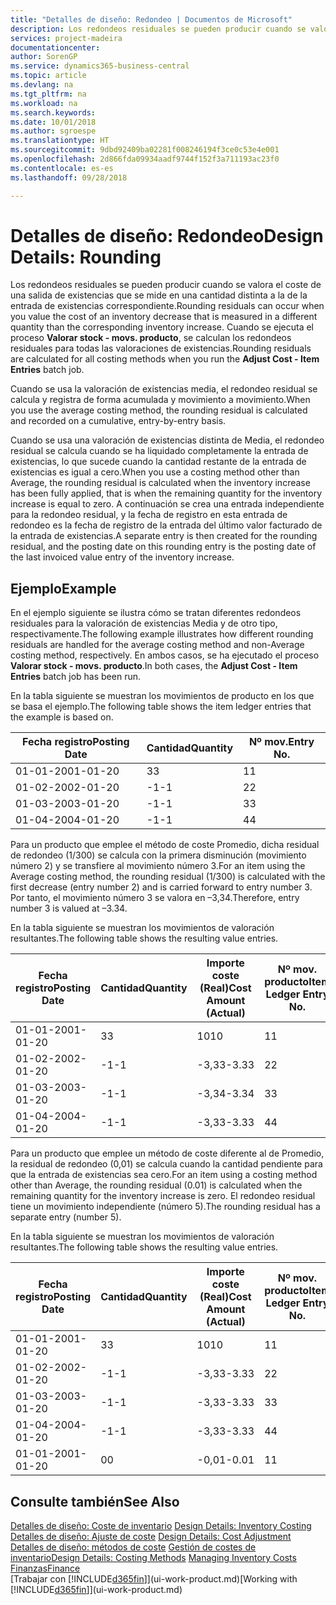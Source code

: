 ```yaml
---
title: "Detalles de diseño: Redondeo | Documentos de Microsoft"
description: Los redondeos residuales se pueden producir cuando se valora el coste de una salida de existencias que se mide en una cantidad distinta a la de la entrada de existencias correspondiente. Cuando se ejecuta el proceso **Valorar stock - movs. producto**, se calculan los redondeos residuales para todas las valoraciones de existencias.
services: project-madeira
documentationcenter: 
author: SorenGP
ms.service: dynamics365-business-central
ms.topic: article
ms.devlang: na
ms.tgt_pltfrm: na
ms.workload: na
ms.search.keywords: 
ms.date: 10/01/2018
ms.author: sgroespe
ms.translationtype: HT
ms.sourcegitcommit: 9dbd92409ba02281f008246194f3ce0c53e4e001
ms.openlocfilehash: 2d866fda09934aadf9744f152f3a711193ac23f0
ms.contentlocale: es-es
ms.lasthandoff: 09/28/2018

---
```

# <a name="design-details-rounding"></a><span data-ttu-id="3013d-104">Detalles de diseño: Redondeo</span><span class="sxs-lookup"><span data-stu-id="3013d-104">Design Details: Rounding</span></span>
<span data-ttu-id="3013d-105">Los redondeos residuales se pueden producir cuando se valora el coste de una salida de existencias que se mide en una cantidad distinta a la de la entrada de existencias correspondiente.</span><span class="sxs-lookup"><span data-stu-id="3013d-105">Rounding residuals can occur when you value the cost of an inventory decrease that is measured in a different quantity than the corresponding inventory increase.</span></span> <span data-ttu-id="3013d-106">Cuando se ejecuta el proceso **Valorar stock - movs. producto**, se calculan los redondeos residuales para todas las valoraciones de existencias.</span><span class="sxs-lookup"><span data-stu-id="3013d-106">Rounding residuals are calculated for all costing methods when you run the **Adjust Cost - Item Entries** batch job.</span></span>  

 <span data-ttu-id="3013d-107">Cuando se usa la valoración de existencias media, el redondeo residual se calcula y registra de forma acumulada y movimiento a movimiento.</span><span class="sxs-lookup"><span data-stu-id="3013d-107">When you use the average costing method, the rounding residual is calculated and recorded on a cumulative, entry-by-entry basis.</span></span>  

 <span data-ttu-id="3013d-108">Cuando se usa una valoración de existencias distinta de Media, el redondeo residual se calcula cuando se ha liquidado completamente la entrada de existencias, lo que sucede cuando la cantidad restante de la entrada de existencias es igual a cero.</span><span class="sxs-lookup"><span data-stu-id="3013d-108">When you use a costing method other than Average, the rounding residual is calculated when the inventory increase has been fully applied, that is when the remaining quantity for the inventory increase is equal to zero.</span></span> <span data-ttu-id="3013d-109">A continuación se crea una entrada independiente para la redondeo residual, y la fecha de registro en esta entrada de redondeo es la fecha de registro de la entrada del último valor facturado de la entrada de existencias.</span><span class="sxs-lookup"><span data-stu-id="3013d-109">A separate entry is then created for the rounding residual, and the posting date on this rounding entry is the posting date of the last invoiced value entry of the inventory increase.</span></span>  

## <a name="example"></a><span data-ttu-id="3013d-110">Ejemplo</span><span class="sxs-lookup"><span data-stu-id="3013d-110">Example</span></span>  
 <span data-ttu-id="3013d-111">En el ejemplo siguiente se ilustra cómo se tratan diferentes redondeos residuales para la valoración de existencias Media y de otro tipo, respectivamente.</span><span class="sxs-lookup"><span data-stu-id="3013d-111">The following example illustrates how different rounding residuals are handled for the average costing method and non-Average costing method, respectively.</span></span> <span data-ttu-id="3013d-112">En ambos casos, se ha ejecutado el proceso **Valorar stock - movs. producto**.</span><span class="sxs-lookup"><span data-stu-id="3013d-112">In both cases, the **Adjust Cost - Item Entries** batch job has been run.</span></span>  

 <span data-ttu-id="3013d-113">En la tabla siguiente se muestran los movimientos de producto en los que se basa el ejemplo.</span><span class="sxs-lookup"><span data-stu-id="3013d-113">The following table shows the item ledger entries that the example is based on.</span></span>  

|<span data-ttu-id="3013d-114">Fecha registro</span><span class="sxs-lookup"><span data-stu-id="3013d-114">Posting Date</span></span>|<span data-ttu-id="3013d-115">Cantidad</span><span class="sxs-lookup"><span data-stu-id="3013d-115">Quantity</span></span>|<span data-ttu-id="3013d-116">Nº mov.</span><span class="sxs-lookup"><span data-stu-id="3013d-116">Entry No.</span></span>|  
|------------------|--------------|---------------|  
|<span data-ttu-id="3013d-117">01-01-20</span><span class="sxs-lookup"><span data-stu-id="3013d-117">01-01-20</span></span>|<span data-ttu-id="3013d-118">3</span><span class="sxs-lookup"><span data-stu-id="3013d-118">3</span></span>|<span data-ttu-id="3013d-119">1</span><span class="sxs-lookup"><span data-stu-id="3013d-119">1</span></span>|  
|<span data-ttu-id="3013d-120">01-02-20</span><span class="sxs-lookup"><span data-stu-id="3013d-120">02-01-20</span></span>|<span data-ttu-id="3013d-121">-1</span><span class="sxs-lookup"><span data-stu-id="3013d-121">-1</span></span>|<span data-ttu-id="3013d-122">2</span><span class="sxs-lookup"><span data-stu-id="3013d-122">2</span></span>|  
|<span data-ttu-id="3013d-123">01-03-20</span><span class="sxs-lookup"><span data-stu-id="3013d-123">03-01-20</span></span>|<span data-ttu-id="3013d-124">-1</span><span class="sxs-lookup"><span data-stu-id="3013d-124">-1</span></span>|<span data-ttu-id="3013d-125">3</span><span class="sxs-lookup"><span data-stu-id="3013d-125">3</span></span>|  
|<span data-ttu-id="3013d-126">01-04-20</span><span class="sxs-lookup"><span data-stu-id="3013d-126">04-01-20</span></span>|<span data-ttu-id="3013d-127">-1</span><span class="sxs-lookup"><span data-stu-id="3013d-127">-1</span></span>|<span data-ttu-id="3013d-128">4</span><span class="sxs-lookup"><span data-stu-id="3013d-128">4</span></span>|  

 <span data-ttu-id="3013d-129">Para un producto que emplee el método de coste Promedio, dicha residual de redondeo (1/300) se calcula con la primera disminución (movimiento número 2) y se transfiere al movimiento número 3.</span><span class="sxs-lookup"><span data-stu-id="3013d-129">For an item using the Average costing method, the rounding residual (1/300) is calculated with the first decrease (entry number 2) and is carried forward to entry number 3.</span></span> <span data-ttu-id="3013d-130"> Por tanto, el movimiento número 3 se valora en –3,34.</span><span class="sxs-lookup"><span data-stu-id="3013d-130">Therefore, entry number 3 is valued at –3.34.</span></span>  

 <span data-ttu-id="3013d-131">En la tabla siguiente se muestran los movimientos de valoración resultantes.</span><span class="sxs-lookup"><span data-stu-id="3013d-131">The following table shows the resulting value entries.</span></span>  

|<span data-ttu-id="3013d-132">Fecha registro</span><span class="sxs-lookup"><span data-stu-id="3013d-132">Posting Date</span></span>|<span data-ttu-id="3013d-133">Cantidad</span><span class="sxs-lookup"><span data-stu-id="3013d-133">Quantity</span></span>|<span data-ttu-id="3013d-134">Importe coste (Real)</span><span class="sxs-lookup"><span data-stu-id="3013d-134">Cost Amount (Actual)</span></span>|<span data-ttu-id="3013d-135">Nº mov. producto</span><span class="sxs-lookup"><span data-stu-id="3013d-135">Item Ledger Entry No.</span></span>|<span data-ttu-id="3013d-136">Nº mov.</span><span class="sxs-lookup"><span data-stu-id="3013d-136">Entry No.</span></span>|  
|------------------|--------------|----------------------------|---------------------------|---------------|  
|<span data-ttu-id="3013d-137">01-01-20</span><span class="sxs-lookup"><span data-stu-id="3013d-137">01-01-20</span></span>|<span data-ttu-id="3013d-138">3</span><span class="sxs-lookup"><span data-stu-id="3013d-138">3</span></span>|<span data-ttu-id="3013d-139">10</span><span class="sxs-lookup"><span data-stu-id="3013d-139">10</span></span>|<span data-ttu-id="3013d-140">1</span><span class="sxs-lookup"><span data-stu-id="3013d-140">1</span></span>|<span data-ttu-id="3013d-141">1</span><span class="sxs-lookup"><span data-stu-id="3013d-141">1</span></span>|  
|<span data-ttu-id="3013d-142">01-02-20</span><span class="sxs-lookup"><span data-stu-id="3013d-142">02-01-20</span></span>|<span data-ttu-id="3013d-143">-1</span><span class="sxs-lookup"><span data-stu-id="3013d-143">-1</span></span>|<span data-ttu-id="3013d-144">-3,33</span><span class="sxs-lookup"><span data-stu-id="3013d-144">-3.33</span></span>|<span data-ttu-id="3013d-145">2</span><span class="sxs-lookup"><span data-stu-id="3013d-145">2</span></span>|<span data-ttu-id="3013d-146">2</span><span class="sxs-lookup"><span data-stu-id="3013d-146">2</span></span>|  
|<span data-ttu-id="3013d-147">01-03-20</span><span class="sxs-lookup"><span data-stu-id="3013d-147">03-01-20</span></span>|<span data-ttu-id="3013d-148">-1</span><span class="sxs-lookup"><span data-stu-id="3013d-148">-1</span></span>|<span data-ttu-id="3013d-149">-3,34</span><span class="sxs-lookup"><span data-stu-id="3013d-149">-3.34</span></span>|<span data-ttu-id="3013d-150">3</span><span class="sxs-lookup"><span data-stu-id="3013d-150">3</span></span>|<span data-ttu-id="3013d-151">3</span><span class="sxs-lookup"><span data-stu-id="3013d-151">3</span></span>|  
|<span data-ttu-id="3013d-152">01-04-20</span><span class="sxs-lookup"><span data-stu-id="3013d-152">04-01-20</span></span>|<span data-ttu-id="3013d-153">-1</span><span class="sxs-lookup"><span data-stu-id="3013d-153">-1</span></span>|<span data-ttu-id="3013d-154">-3,33</span><span class="sxs-lookup"><span data-stu-id="3013d-154">-3.33</span></span>|<span data-ttu-id="3013d-155">4</span><span class="sxs-lookup"><span data-stu-id="3013d-155">4</span></span>|<span data-ttu-id="3013d-156">4</span><span class="sxs-lookup"><span data-stu-id="3013d-156">4</span></span>|  

 <span data-ttu-id="3013d-157">Para un producto que emplee un método de coste diferente al de Promedio, la residual de redondeo (0,01) se calcula cuando la cantidad pendiente para que la entrada de existencias sea cero.</span><span class="sxs-lookup"><span data-stu-id="3013d-157">For an item using a costing method other than Average, the rounding residual (0.01) is calculated when the remaining quantity for the inventory increase is zero.</span></span> <span data-ttu-id="3013d-158">El redondeo residual tiene un movimiento independiente (número 5).</span><span class="sxs-lookup"><span data-stu-id="3013d-158">The rounding residual has a separate entry (number 5).</span></span>  

 <span data-ttu-id="3013d-159">En la tabla siguiente se muestran los movimientos de valoración resultantes.</span><span class="sxs-lookup"><span data-stu-id="3013d-159">The following table shows the resulting value entries.</span></span>  

|<span data-ttu-id="3013d-160">Fecha registro</span><span class="sxs-lookup"><span data-stu-id="3013d-160">Posting Date</span></span>|<span data-ttu-id="3013d-161">Cantidad</span><span class="sxs-lookup"><span data-stu-id="3013d-161">Quantity</span></span>|<span data-ttu-id="3013d-162">Importe coste (Real)</span><span class="sxs-lookup"><span data-stu-id="3013d-162">Cost Amount (Actual)</span></span>|<span data-ttu-id="3013d-163">Nº mov. producto</span><span class="sxs-lookup"><span data-stu-id="3013d-163">Item Ledger Entry No.</span></span>|<span data-ttu-id="3013d-164">Nº mov.</span><span class="sxs-lookup"><span data-stu-id="3013d-164">Entry No.</span></span>|  
|------------------|--------------|----------------------------|---------------------------|---------------|  
|<span data-ttu-id="3013d-165">01-01-20</span><span class="sxs-lookup"><span data-stu-id="3013d-165">01-01-20</span></span>|<span data-ttu-id="3013d-166">3</span><span class="sxs-lookup"><span data-stu-id="3013d-166">3</span></span>|<span data-ttu-id="3013d-167">10</span><span class="sxs-lookup"><span data-stu-id="3013d-167">10</span></span>|<span data-ttu-id="3013d-168">1</span><span class="sxs-lookup"><span data-stu-id="3013d-168">1</span></span>|<span data-ttu-id="3013d-169">1</span><span class="sxs-lookup"><span data-stu-id="3013d-169">1</span></span>|  
|<span data-ttu-id="3013d-170">01-02-20</span><span class="sxs-lookup"><span data-stu-id="3013d-170">02-01-20</span></span>|<span data-ttu-id="3013d-171">-1</span><span class="sxs-lookup"><span data-stu-id="3013d-171">-1</span></span>|<span data-ttu-id="3013d-172">-3,33</span><span class="sxs-lookup"><span data-stu-id="3013d-172">-3.33</span></span>|<span data-ttu-id="3013d-173">2</span><span class="sxs-lookup"><span data-stu-id="3013d-173">2</span></span>|<span data-ttu-id="3013d-174">2</span><span class="sxs-lookup"><span data-stu-id="3013d-174">2</span></span>|  
|<span data-ttu-id="3013d-175">01-03-20</span><span class="sxs-lookup"><span data-stu-id="3013d-175">03-01-20</span></span>|<span data-ttu-id="3013d-176">-1</span><span class="sxs-lookup"><span data-stu-id="3013d-176">-1</span></span>|<span data-ttu-id="3013d-177">-3,33</span><span class="sxs-lookup"><span data-stu-id="3013d-177">-3.33</span></span>|<span data-ttu-id="3013d-178">3</span><span class="sxs-lookup"><span data-stu-id="3013d-178">3</span></span>|<span data-ttu-id="3013d-179">3</span><span class="sxs-lookup"><span data-stu-id="3013d-179">3</span></span>|  
|<span data-ttu-id="3013d-180">01-04-20</span><span class="sxs-lookup"><span data-stu-id="3013d-180">04-01-20</span></span>|<span data-ttu-id="3013d-181">-1</span><span class="sxs-lookup"><span data-stu-id="3013d-181">-1</span></span>|<span data-ttu-id="3013d-182">-3,33</span><span class="sxs-lookup"><span data-stu-id="3013d-182">-3.33</span></span>|<span data-ttu-id="3013d-183">4</span><span class="sxs-lookup"><span data-stu-id="3013d-183">4</span></span>|<span data-ttu-id="3013d-184">4</span><span class="sxs-lookup"><span data-stu-id="3013d-184">4</span></span>|  
|<span data-ttu-id="3013d-185">01-01-20</span><span class="sxs-lookup"><span data-stu-id="3013d-185">01-01-20</span></span>|<span data-ttu-id="3013d-186">0</span><span class="sxs-lookup"><span data-stu-id="3013d-186">0</span></span>|<span data-ttu-id="3013d-187">-0,01</span><span class="sxs-lookup"><span data-stu-id="3013d-187">-0.01</span></span>|<span data-ttu-id="3013d-188">1</span><span class="sxs-lookup"><span data-stu-id="3013d-188">1</span></span>|<span data-ttu-id="3013d-189">5</span><span class="sxs-lookup"><span data-stu-id="3013d-189">5</span></span>|  

## <a name="see-also"></a><span data-ttu-id="3013d-190">Consulte también</span><span class="sxs-lookup"><span data-stu-id="3013d-190">See Also</span></span>  
 <span data-ttu-id="3013d-191">[Detalles de diseño: Coste de inventario](design-details-inventory-costing.md) </span><span class="sxs-lookup"><span data-stu-id="3013d-191">[Design Details: Inventory Costing](design-details-inventory-costing.md) </span></span>  
 <span data-ttu-id="3013d-192">[Detalles de diseño: Ajuste de coste](design-details-cost-adjustment.md) </span><span class="sxs-lookup"><span data-stu-id="3013d-192">[Design Details: Cost Adjustment](design-details-cost-adjustment.md) </span></span>  
 <span data-ttu-id="3013d-193">[Detalles de diseño: métodos de coste](design-details-costing-methods.md) [Gestión de costes de inventario](finance-manage-inventory-costs.md)</span><span class="sxs-lookup"><span data-stu-id="3013d-193">[Design Details: Costing Methods](design-details-costing-methods.md) [Managing Inventory Costs](finance-manage-inventory-costs.md)</span></span>  
 [<span data-ttu-id="3013d-194">Finanzas</span><span class="sxs-lookup"><span data-stu-id="3013d-194">Finance</span></span>](finance.md)  
 <span data-ttu-id="3013d-195">[Trabajar con [!INCLUDE[d365fin](includes/d365fin_md.md)]](ui-work-product.md)</span><span class="sxs-lookup"><span data-stu-id="3013d-195">[Working with [!INCLUDE[d365fin](includes/d365fin_md.md)]](ui-work-product.md)</span></span>


